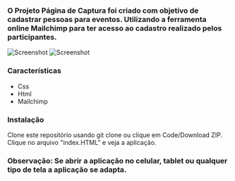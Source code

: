 ### O Projeto Página de Captura foi criado com objetivo de cadastrar pessoas para eventos. Utilizando a ferramenta online Mailchimp para ter acesso ao cadastro realizado pelos participantes.

![Screenshot](Workshop.gif)
![Screenshot](WorkshopMobile.gif)

### Características

- Css
- Html
- Mailchimp 

### Instalação 

Clone este repositório usando git clone 
ou clique em Code/Download ZIP.
Clique no arquivo "index.HTML" e veja a aplicação.

### Observação: Se abrir a aplicação no celular, tablet ou qualquer tipo de tela a aplicação se adapta.
